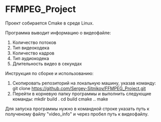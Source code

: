 # FFMPEG_Project
Проект собирается Cmake в среде Linux.

Программа выводит информацию о видеофайле:
1. Количество потоков
2. Тип видеокодека
3. Количество кадров
4. Тип аудиокодека
5. Длительность видео в секундах

Инструкция по сборке и использованию:
1. Скопировать репозиторий на локальную машину, указав команду: git clone https://github.com/Sergey-Sitnikov/FFMPEG_Project.git
2. Перейти в корневую папку программы и выполнить следующие команды:
    mkdir build .
    cd build
    cmake ..
    make

Для запуска программы нужно в командной строке указать путь к полученому файлу "video_info" и через пробел путь к видеофайлу.
